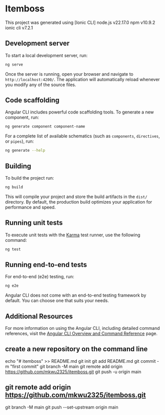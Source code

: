 # Itemboss

This project was generated using [Ionic CLI]
node.js v22.17.0
npm v10.9.2
ionic cli v7.2.1

## Development server

To start a local development server, run:

```bash
ng serve
```

Once the server is running, open your browser and navigate to `http://localhost:4200/`. The application will automatically reload whenever you modify any of the source files.

## Code scaffolding

Angular CLI includes powerful code scaffolding tools. To generate a new component, run:

```bash
ng generate component component-name
```

For a complete list of available schematics (such as `components`, `directives`, or `pipes`), run:

```bash
ng generate --help
```

## Building

To build the project run:

```bash
ng build
```

This will compile your project and store the build artifacts in the `dist/` directory. By default, the production build optimizes your application for performance and speed.

## Running unit tests

To execute unit tests with the [Karma](https://karma-runner.github.io) test runner, use the following command:

```bash
ng test
```

## Running end-to-end tests

For end-to-end (e2e) testing, run:

```bash
ng e2e
```

Angular CLI does not come with an end-to-end testing framework by default. You can choose one that suits your needs.

## Additional Resources

For more information on using the Angular CLI, including detailed command references, visit the [Angular CLI Overview and Command Reference](https://angular.dev/tools/cli) page.

## create a new repository on the command line

echo "# itemboss" >> README.md
git init
git add README.md
git commit -m "first commit"
git branch -M main
git remote add origin https://github.com/mkwu2325/itemboss.git
git push -u origin main

## git remote add origin https://github.com/mkwu2325/itemboss.git
git branch -M main
git push --set-upstream origin main